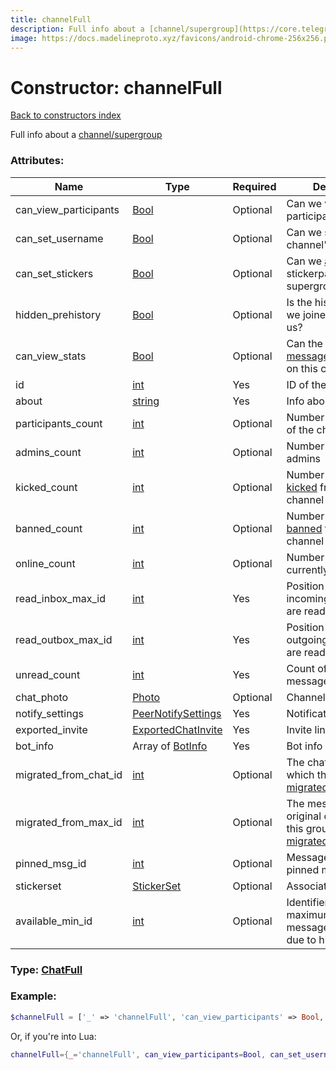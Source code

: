 ```yaml
---
title: channelFull
description: Full info about a [channel/supergroup](https://core.telegram.org/api/channel)
image: https://docs.madelineproto.xyz/favicons/android-chrome-256x256.png
---
```

# Constructor: channelFull  
[Back to constructors index](index.md)



Full info about a [channel/supergroup](https://core.telegram.org/api/channel)

### Attributes:

| Name     |    Type       | Required | Description |
|----------|---------------|----------|-------------|
|can\_view\_participants|[Bool](../types/Bool.md) | Optional|Can we vew the participant list?|
|can\_set\_username|[Bool](../types/Bool.md) | Optional|Can we set the channel's username?|
|can\_set\_stickers|[Bool](../types/Bool.md) | Optional|Can we [associate](../methods/channels.setStickers.md) a stickerpack to the supergroup?|
|hidden\_prehistory|[Bool](../types/Bool.md) | Optional|Is the history before we joined hidden to us?|
|can\_view\_stats|[Bool](../types/Bool.md) | Optional|Can the user call [messages.getStatsURL](../methods/messages.getStatsURL.md) on this channel|
|id|[int](../types/int.md) | Yes|ID of the channel|
|about|[string](../types/string.md) | Yes|Info about the channel|
|participants\_count|[int](../types/int.md) | Optional|Number of participants of the channel|
|admins\_count|[int](../types/int.md) | Optional|Number of channel admins|
|kicked\_count|[int](../types/int.md) | Optional|Number of users [kicked](https://core.telegram.org/api/rights) from the channel|
|banned\_count|[int](../types/int.md) | Optional|Number of users [banned](https://core.telegram.org/api/rights) from the channel|
|online\_count|[int](../types/int.md) | Optional|Number of users currently online|
|read\_inbox\_max\_id|[int](../types/int.md) | Yes|Position up to which all incoming messages are read.|
|read\_outbox\_max\_id|[int](../types/int.md) | Yes|Position up to which all outgoing messages are read.|
|unread\_count|[int](../types/int.md) | Yes|Count of unread messages|
|chat\_photo|[Photo](../types/Photo.md) | Optional|Channel picture|
|notify\_settings|[PeerNotifySettings](../types/PeerNotifySettings.md) | Yes|Notification settings|
|exported\_invite|[ExportedChatInvite](../types/ExportedChatInvite.md) | Yes|Invite link|
|bot\_info|Array of [BotInfo](../types/BotInfo.md) | Yes|Bot info|
|migrated\_from\_chat\_id|[int](../types/int.md) | Optional|The chat ID from which this group was [migrated](https://core.telegram.org/api/channel)|
|migrated\_from\_max\_id|[int](../types/int.md) | Optional|The message ID in the original chat at which this group was [migrated](https://core.telegram.org/api/channel)|
|pinned\_msg\_id|[int](../types/int.md) | Optional|Message ID of the pinned message|
|stickerset|[StickerSet](../types/StickerSet.md) | Optional|Associated stickerset|
|available\_min\_id|[int](../types/int.md) | Optional|Identifier of a maximum unavailable message in a channel due to hidden history.|



### Type: [ChatFull](../types/ChatFull.md)


### Example:

```php
$channelFull = ['_' => 'channelFull', 'can_view_participants' => Bool, 'can_set_username' => Bool, 'can_set_stickers' => Bool, 'hidden_prehistory' => Bool, 'can_view_stats' => Bool, 'id' => int, 'about' => 'string', 'participants_count' => int, 'admins_count' => int, 'kicked_count' => int, 'banned_count' => int, 'online_count' => int, 'read_inbox_max_id' => int, 'read_outbox_max_id' => int, 'unread_count' => int, 'chat_photo' => Photo, 'notify_settings' => PeerNotifySettings, 'exported_invite' => ExportedChatInvite, 'bot_info' => [BotInfo, BotInfo], 'migrated_from_chat_id' => int, 'migrated_from_max_id' => int, 'pinned_msg_id' => int, 'stickerset' => StickerSet, 'available_min_id' => int];
```  


Or, if you're into Lua:

```lua
channelFull={_='channelFull', can_view_participants=Bool, can_set_username=Bool, can_set_stickers=Bool, hidden_prehistory=Bool, can_view_stats=Bool, id=int, about='string', participants_count=int, admins_count=int, kicked_count=int, banned_count=int, online_count=int, read_inbox_max_id=int, read_outbox_max_id=int, unread_count=int, chat_photo=Photo, notify_settings=PeerNotifySettings, exported_invite=ExportedChatInvite, bot_info={BotInfo}, migrated_from_chat_id=int, migrated_from_max_id=int, pinned_msg_id=int, stickerset=StickerSet, available_min_id=int}

```


